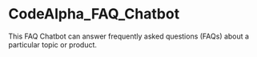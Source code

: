 # CodeAlpha_FAQ_Chatbot
This  FAQ Chatbot can answer frequently asked
questions (FAQs) about a particular topic or product.
